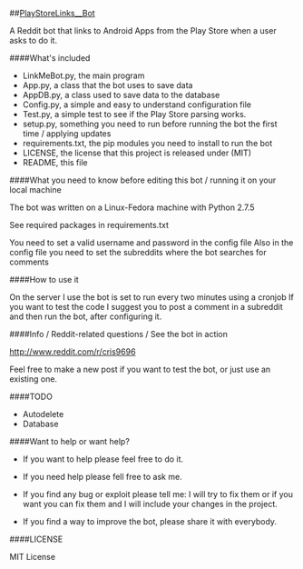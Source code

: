 ##[PlayStoreLinks__Bot](http://www.reddit.com/u/PlayStoreLinks__Bot)


A Reddit bot that links to Android Apps from the Play Store when a user asks to do it.


####What's included

* LinkMeBot.py, the main program
* App.py, a class that the bot uses to save data
* AppDB.py, a class used to save data to the database
* Config.py, a simple and easy to understand configuration file
* Test.py, a simple test to see if the Play Store parsing works.
* setup.py, something you need to run before running the bot the first time / applying updates
* requirements.txt, the pip modules you need to install to run the bot
* LICENSE, the license that this project is released under (MIT)
* README, this file


####What you need to know before editing this bot / running it on your local machine

The bot was written on a Linux-Fedora machine with Python 2.7.5

See required packages in requirements.txt

You need to set a valid username and password in the config file
Also in the config file you need to set the subreddits where the bot searches for comments

####How to use it

On the server I use the bot is set to run every two minutes using a cronjob
If you want to test the code I suggest you to post a comment in a subreddit and then run the bot, after configuring it.


####Info / Reddit-related questions / See the bot in action

http://www.reddit.com/r/cris9696

Feel free to make a new post if  you want to test the bot, or just use an existing one.


####TODO

* Autodelete
* Database


####Want to help or want help?

* If you want to help please feel free to do it.

* If you need help please fell free to ask me.

* If you find any bug or exploit please tell me: I will try to fix them or if you want you can fix them and I will include your changes in the project.
* If you find a way to improve the bot, please share it with everybody.

####LICENSE

MIT License

